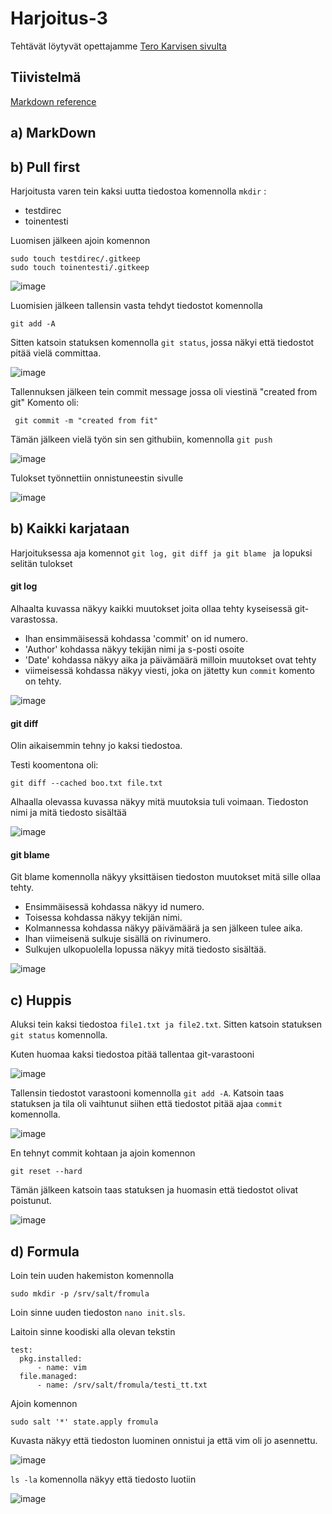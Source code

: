 # Harjoitus-3

Tehtävät löytyvät opettajamme [Tero Karvisen sivulta](https://terokarvinen.com/2021/configuration-management-systems-palvelinten-hallinta-ict4tn022-2021-autumn/#h3-versionhallinta)

## Tiivistelmä

[Markdown reference](https://commonmark.org/help/)



## a) MarkDown



## b) Pull first

Harjoitusta varen tein kaksi uutta tiedostoa komennolla `mkdir` :

  * testdirec
  * toinentesti

Luomisen jälkeen ajoin komennon 

```
sudo touch testdirec/.gitkeep
sudo touch toinentesti/.gitkeep
```

![image](https://user-images.githubusercontent.com/93308960/142051509-205c0f0d-16f3-4000-9409-fc5cc980a902.png)
 
Luomisien jälkeen tallensin vasta tehdyt tiedostot komennolla 
```
git add -A
```
Sitten katsoin statuksen komennolla `git status`, jossa näkyi että tiedostot pitää vielä committaa.

![image](https://user-images.githubusercontent.com/93308960/142051925-085ca9b4-2d07-46e3-814a-9917588bc8f6.png)


Tallennuksen jälkeen tein commit message jossa oli viestinä "created from git"
Komento oli:
```
 git commit -m "created from fit"
```

Tämän jälkeen vielä työn sin sen githubiin, komennolla `git push`

![image](https://user-images.githubusercontent.com/93308960/142052440-7c5323c5-6daf-435a-958d-9597ec8ce493.png)

Tulokset työnnettiin onnistuneestin sivulle

![image](https://user-images.githubusercontent.com/93308960/142053058-0092f85f-ccf7-4ff1-b0ca-0ccc27a71844.png)


## b) Kaikki karjataan

Harjoituksessa aja komennot `git log, git diff ja git blame ` ja lopuksi selitän tulokset

#### git log
Alhaalta kuvassa näkyy kaikki muutokset joita ollaa tehty kyseisessä git-varastossa.

* Ihan ensimmäisessä kohdassa 'commit' on id numero.
* 'Author' kohdassa näkyy tekijän nimi ja s-posti osoite
* 'Date' kohdassa näkyy aika ja päivämäärä milloin muutokset ovat tehty
* viimeisessä kohdassa näkyy viesti, joka on jätetty kun `commit` komento on tehty.

![image](https://user-images.githubusercontent.com/93308960/142026022-34e2f798-cc34-4e72-8d61-088c258cdc5d.png)


#### git diff

Olin aikaisemmin tehny jo kaksi tiedostoa.

Testi koomentona oli:

```
git diff --cached boo.txt file.txt
```

Alhaalla olevassa kuvassa näkyy mitä muutoksia tuli voimaan. Tiedoston nimi ja mitä tiedosto sisältää


![image](https://user-images.githubusercontent.com/93308960/142029831-dfff20eb-de36-46c8-9085-0088ddeed3ee.png)



#### git blame

Git blame komennolla näkyy yksittäisen tiedoston  muutokset mitä sille ollaa tehty.

* Ensimmäisessä kohdassa näkyy id numero.
* Toisessa kohdassa näkyy tekijän nimi.
* Kolmannessa kohdassa näkyy päivämäärä ja sen jälkeen tulee aika.
* Ihan viimeisenä sulkuje sisällä on rivinumero.
* Sulkujen ulkopuolella lopussa näkyy mitä tiedosto sisältää.

![image](https://user-images.githubusercontent.com/93308960/142024976-fd3d5151-afa6-42b8-89ec-34c9f304efa0.png)



## c) Huppis

Aluksi tein kaksi tiedostoa `file1.txt ja file2.txt`. Sitten katsoin statuksen `git status` komennolla.

Kuten huomaa kaksi tiedostoa pitää tallentaa git-varastooni

![image](https://user-images.githubusercontent.com/93308960/142031755-3efadc04-706e-44d3-9b7f-ab4d9cc487e2.png)

Tallensin tiedostot varastooni komennolla `git add -A`. Katsoin taas statuksen ja tila oli vaihtunut siihen että tiedostot pitää ajaa `commit` komennolla.

![image](https://user-images.githubusercontent.com/93308960/142031821-0ad83502-7e83-4fb0-87e0-a5ef7c39f1ee.png)

En tehnyt commit kohtaan ja ajoin komennon

```
git reset --hard
```

Tämän jälkeen katsoin taas statuksen ja huomasin että tiedostot olivat poistunut.

![image](https://user-images.githubusercontent.com/93308960/142031902-bfe50743-5d82-44d2-b4a7-bbf9a30c93db.png)


## d) Formula

Loin tein uuden hakemiston komennolla

```
sudo mkdir -p /srv/salt/fromula
```

Loin sinne uuden tiedoston `nano init.sls`.

Laitoin sinne koodiski alla olevan tekstin
```
test:
  pkg.installed:
      - name: vim
  file.managed:
      - name: /srv/salt/fromula/testi_tt.txt
```
Ajoin komennon 
```
sudo salt '*' state.apply fromula
```

Kuvasta näkyy että tiedoston luominen onnistui ja että vim oli jo asennettu.

![image](https://user-images.githubusercontent.com/93308960/142057954-be8fe3f0-80d8-400a-8cea-b240204c78de.png)

`ls -la` komennolla näkyy että tiedosto luotiin

![image](https://user-images.githubusercontent.com/93308960/142058105-a136fb3c-5f49-4f4e-b357-4118de75e1a8.png)

